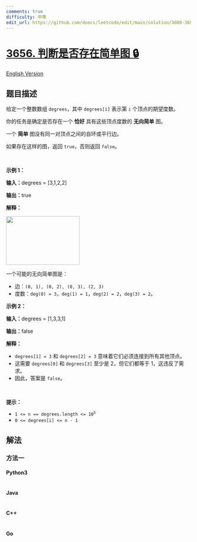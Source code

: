 ```yaml
---
comments: true
difficulty: 中等
edit_url: https://github.com/doocs/leetcode/edit/main/solution/3600-3699/3656.Determine%20if%20a%20Simple%20Graph%20Exists/README.md
---
```


<!-- problem:start -->

# [3656. 判断是否存在简单图 🔒](https://leetcode.cn/problems/determine-if-a-simple-graph-exists)

[English Version](/solution/3600-3699/3656.Determine%20if%20a%20Simple%20Graph%20Exists/README_EN.md)

## 题目描述

<!-- description:start -->

<p>给定一个整数数组&nbsp;<code>degrees</code>，其中&nbsp;<code>degrees[i]</code>&nbsp;表示第 <code>i</code> 个顶点的期望度数。</p>

<p>你的任务是确定是否存在一个&nbsp;<strong>恰好</strong> 具有这些顶点度数的 <strong>无向简单</strong> 图。</p>

<p>一个 <strong>简单</strong> 图没有同一对顶点之间的自环或平行边。</p>

<p>如果存在这样的图，返回&nbsp;<code>true</code>，否则返回&nbsp;<code>false</code>。</p>

<p>&nbsp;</p>

<p><strong class="example">示例 1：</strong></p>

<div class="example-block">
<p><span class="example-io"><b>输入：</b>degrees = [3,1,2,2]</span></p>

<p><span class="example-io"><b>输出：</b>true</span></p>

<p><strong>解释：</strong></p>

<p><img src="https://fastly.jsdelivr.net/gh/doocs/leetcode@main/solution/3600-3699/3656.Determine%20if%20a%20Simple%20Graph%20Exists/images/screenshot-2025-08-13-at-24347-am.png" style="width: 200px; height: 132px;" /></p>

<p>一个可能的无向简单图是：</p>

<ul>
	<li>边：<code>(0, 1), (0, 2), (0, 3), (2, 3)</code></li>
	<li>度数：<code>deg(0) = 3</code>，<code>deg(1) = 1</code>，<code>deg(2) = 2</code>，<code>deg(3) = 2</code>。</li>
</ul>
</div>

<p><strong class="example">示例 2：</strong></p>

<div class="example-block">
<p><span class="example-io"><b>输入：</b>degrees = [1,3,3,1]</span></p>

<p><span class="example-io"><b>输出：</b>false</span></p>

<p><strong>解释：</strong>​​​​​​​</p>

<ul>
	<li><code>degrees[1] = 3</code> 和&nbsp;<code>degrees[2] = 3</code> 意味着它们必须连接到所有其他顶点。</li>
	<li>这需要&nbsp;<code>degrees[0]</code> 和&nbsp;<code>degrees[3]</code>&nbsp;至少是 2，但它们都等于 1，这违反了需求。</li>
	<li>因此，答案是&nbsp;<code>false</code>。</li>
</ul>
</div>

<p>&nbsp;</p>

<p><strong>提示：</strong></p>

<ul>
	<li><code>1 &lt;= n == degrees.length &lt;= 10<sup>​​​​​​​5</sup></code></li>
	<li><code>0 &lt;= degrees[i] &lt;= n - 1</code></li>
</ul>

<!-- description:end -->

## 解法

<!-- solution:start -->

### 方法一

<!-- tabs:start -->

#### Python3

```python

```

#### Java

```java

```

#### C++

```cpp

```

#### Go

```go

```

<!-- tabs:end -->

<!-- solution:end -->

<!-- problem:end -->

